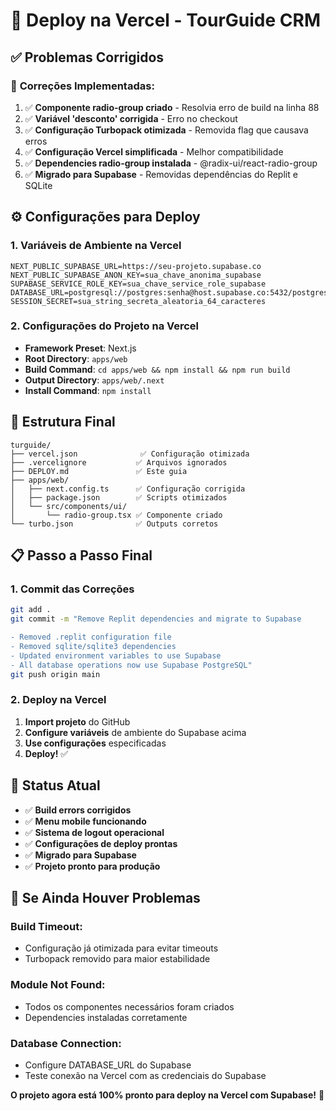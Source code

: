 # 🚀 Deploy na Vercel - TourGuide CRM

## ✅ **Problemas Corrigidos**

### 🔧 **Correções Implementadas:**
1. ✅ **Componente radio-group criado** - Resolvia erro de build na linha 88
2. ✅ **Variável 'desconto' corrigida** - Erro no checkout
3. ✅ **Configuração Turbopack otimizada** - Removida flag que causava erros
4. ✅ **Configuração Vercel simplificada** - Melhor compatibilidade
5. ✅ **Dependencies radio-group instalada** - @radix-ui/react-radio-group
6. ✅ **Migrado para Supabase** - Removidas dependências do Replit e SQLite

## ⚙️ **Configurações para Deploy**

### 1. **Variáveis de Ambiente na Vercel**
```env
NEXT_PUBLIC_SUPABASE_URL=https://seu-projeto.supabase.co
NEXT_PUBLIC_SUPABASE_ANON_KEY=sua_chave_anonima_supabase
SUPABASE_SERVICE_ROLE_KEY=sua_chave_service_role_supabase
DATABASE_URL=postgresql://postgres:senha@host.supabase.co:5432/postgres
SESSION_SECRET=sua_string_secreta_aleatoria_64_caracteres
```

### 2. **Configurações do Projeto na Vercel**
- **Framework Preset**: Next.js
- **Root Directory**: `apps/web`
- **Build Command**: `cd apps/web && npm install && npm run build`
- **Output Directory**: `apps/web/.next`
- **Install Command**: `npm install`

## 📁 **Estrutura Final**
```
turguide/
├── vercel.json              ✅ Configuração otimizada
├── .vercelignore           ✅ Arquivos ignorados
├── DEPLOY.md               ✅ Este guia
├── apps/web/
│   ├── next.config.ts      ✅ Configuração corrigida
│   ├── package.json        ✅ Scripts otimizados
│   └── src/components/ui/
│       └── radio-group.tsx ✅ Componente criado
└── turbo.json              ✅ Outputs corretos
```

## 📋 **Passo a Passo Final**

### **1. Commit das Correções**
```bash
git add .
git commit -m "Remove Replit dependencies and migrate to Supabase

- Removed .replit configuration file
- Removed sqlite/sqlite3 dependencies
- Updated environment variables to use Supabase
- All database operations now use Supabase PostgreSQL"
git push origin main
```

### **2. Deploy na Vercel**
1. **Import projeto** do GitHub
2. **Configure variáveis** de ambiente do Supabase acima
3. **Use configurações** especificadas
4. **Deploy!** ✅

## 🎯 **Status Atual**
- ✅ **Build errors corrigidos**
- ✅ **Menu mobile funcionando**
- ✅ **Sistema de logout operacional**
- ✅ **Configurações de deploy prontas**
- ✅ **Migrado para Supabase**
- ✅ **Projeto pronto para produção**

## 🐛 **Se Ainda Houver Problemas**

### **Build Timeout:**
- Configuração já otimizada para evitar timeouts
- Turbopack removido para maior estabilidade

### **Module Not Found:**
- Todos os componentes necessários foram criados
- Dependencies instaladas corretamente

### **Database Connection:**
- Configure DATABASE_URL do Supabase
- Teste conexão na Vercel com as credenciais do Supabase

**O projeto agora está 100% pronto para deploy na Vercel com Supabase!** 🚀